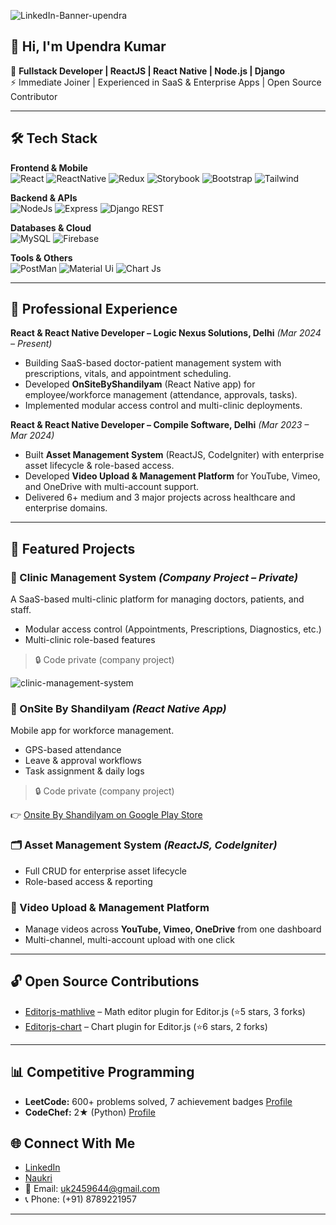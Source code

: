 ![LinkedIn-Banner-upendra](https://user-images.githubusercontent.com/75515703/219235841-08b68475-7cc1-4bde-a213-48f3b2a5aaff.png)

## 👋 Hi, I'm Upendra Kumar  

🚀 **Fullstack Developer | ReactJS | React Native | Node.js | Django**  
⚡ Immediate Joiner | Experienced in SaaS & Enterprise Apps | Open Source Contributor  

---

## 🛠️ Tech Stack  

**Frontend & Mobile**  
![React](https://img.shields.io/badge/React-20232A?style=for-the-badge&logo=react&logoColor=61DAFB)
![ReactNative](https://img.shields.io/badge/React_Native-20232A?style=for-the-badge&logo=react&logoColor=61DAFB)
![Redux](https://img.shields.io/badge/Redux-593D88?style=for-the-badge&logo=redux&logoColor=white)
![Storybook](https://img.shields.io/badge/storybook-FF4785?style=for-the-badge&logo=storybook&logoColor=white)
![Bootstrap](https://img.shields.io/badge/Bootstrap-563D7C?style=for-the-badge&logo=bootstrap&logoColor=white)
![Tailwind](https://img.shields.io/badge/Tailwind_CSS-38B2AC?style=for-the-badge&logo=tailwind-css&logoColor=white)

**Backend & APIs**  
![NodeJs](https://img.shields.io/badge/Node%20js-339933?style=for-the-badge&logo=nodedotjs&logoColor=white)
![Express](https://img.shields.io/badge/Express.js-000000?style=for-the-badge&logo=express&logoColor=white)
![Django REST](https://img.shields.io/badge/django%20rest-ff1709?style=for-the-badge&logo=django&logoColor=white)

**Databases & Cloud**  
![MySQL](https://img.shields.io/badge/MySQL-005C84?style=for-the-badge&logo=mysql&logoColor=white)
![Firebase](https://img.shields.io/badge/firebase-ffca28?style=for-the-badge&logo=firebase&logoColor=black)

**Tools & Others**  
![PostMan](https://img.shields.io/badge/Postman-FF6C37?style=for-the-badge&logo=Postman&logoColor=white)
![Material Ui](https://img.shields.io/badge/Material%20UI-007FFF?style=for-the-badge&logo=mui&logoColor=white)
![Chart Js](https://img.shields.io/badge/Chart.js-FF6384?style=for-the-badge&logo=chartdotjs&logoColor=white)

---

## 💼 Professional Experience  

**React & React Native Developer – Logic Nexus Solutions, Delhi** *(Mar 2024 – Present)*  
- Building SaaS-based doctor-patient management system with prescriptions, vitals, and appointment scheduling.  
- Developed **OnSiteByShandilyam** (React Native app) for employee/workforce management (attendance, approvals, tasks).  
- Implemented modular access control and multi-clinic deployments.  

**React & React Native Developer – Compile Software, Delhi** *(Mar 2023 – Mar 2024)*  
- Built **Asset Management System** (ReactJS, CodeIgniter) with enterprise asset lifecycle & role-based access.  
- Developed **Video Upload & Management Platform** for YouTube, Vimeo, and OneDrive with multi-account support.  
- Delivered 6+ medium and 3 major projects across healthcare and enterprise domains.  

---

## 📌 Featured Projects  

### 🏥 Clinic Management System *(Company Project – Private)*  
A SaaS-based multi-clinic platform for managing doctors, patients, and staff.  
- Modular access control (Appointments, Prescriptions, Diagnostics, etc.)  
- Multi-clinic role-based features  
> 🔒 Code private (company project)
 
![clinic-management-system](https://github.com/user-attachments/assets/d7901993-941a-4f83-bf38-a917ce881678)

### 📱 OnSite By Shandilyam *(React Native App)*  
Mobile app for workforce management.  
- GPS-based attendance  
- Leave & approval workflows  
- Task assignment & daily logs  
> 🔒 Code private (company project)

👉 [Onsite By Shandilyam on Google Play Store](https://play.google.com/store/apps/details?id=com.OnSiteByShandilyam)


### 🗂️ Asset Management System *(ReactJS, CodeIgniter)*  
- Full CRUD for enterprise asset lifecycle  
- Role-based access & reporting  

### 🎥 Video Upload & Management Platform  
- Manage videos across **YouTube, Vimeo, OneDrive** from one dashboard  
- Multi-channel, multi-account upload with one click  

---

## 🔓 Open Source Contributions  
- [Editorjs-mathlive](https://github.com/uk2459644/editorjs-mathlive) – Math editor plugin for Editor.js (⭐5 stars, 3 forks)  
- [Editorjs-chart](https://github.com/uk2459644/editorjs-chartuk) – Chart plugin for Editor.js (⭐6 stars, 2 forks)  

---

## 📊 Competitive Programming  
- **LeetCode:** 600+ problems solved, 7 achievement badges  [Profile](https://leetcode.com/u/uk2459644/)
- **CodeChef:** 2★ (Python) [Profile](https://www.codechef.com/users/uk2459644)  

## 🌐 Connect With Me  
- [LinkedIn](https://www.linkedin.com/in/upendra-frontend-react-js-django-python-backend-developer/)  
- [Naukri](#)  
- 📧 Email: uk2459644@gmail.com  
- 📞 Phone: (+91) 8789221957  

---
